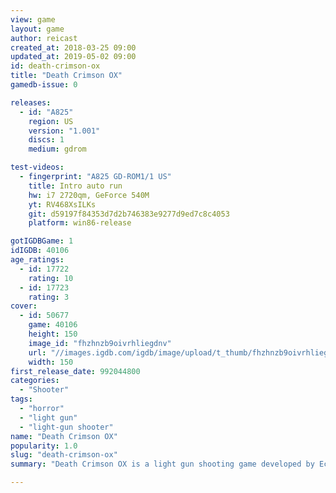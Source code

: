 ```yaml
---
view: game
layout: game
author: reicast
created_at: 2018-03-25 09:00
updated_at: 2019-05-02 09:00
id: death-crimson-ox
title: "Death Crimson OX"
gamedb-issue: 0

releases:
  - id: "A825"
    region: US
    version: "1.001"
    discs: 1
    medium: gdrom

test-videos:
  - fingerprint: "A825 GD-ROM1/1 US"
    title: Intro auto run
    hw: i7 2720qm, GeForce 540M
    yt: RV468XsILKs
    git: d59197f84353d7d2b746383e9277d9ed7c8c4053
    platform: win86-release

gotIGDBGame: 1
idIGDB: 40106
age_ratings:
  - id: 17722
    rating: 10
  - id: 17723
    rating: 3
cover:
  - id: 50677
    game: 40106
    height: 150
    image_id: "fhzhnzb9oivrhliegdnv"
    url: "//images.igdb.com/igdb/image/upload/t_thumb/fhzhnzb9oivrhliegdnv.jpg"
    width: 150
first_release_date: 992044800
categories:
  - "Shooter"
tags:
  - "horror"
  - "light gun"
  - "light-gun shooter"
name: "Death Crimson OX"
popularity: 1.0
slug: "death-crimson-ox"
summary: "Death Crimson OX is a light gun shooting game developed by Ecole. It was released in arcades in 2000 then ported to the Dreamcast console in 2001 (published by Sammy Entertainment), several months after Sega had dropped support for the console. It is the third game in the Death Crimson series, and the only one to be released outside Japan. The game can be played with either a standard controller or a light gun."

---
```

